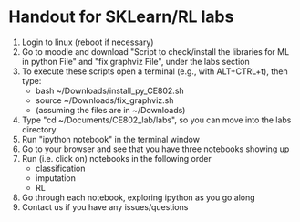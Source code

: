 Handout for SKLearn/RL labs
===
1. Login to linux (reboot if necessary)
1. Go to moodle and download "Script to check/install the libraries for ML in python File" and "fix graphviz File", under the labs section
1. To execute these scripts open a terminal (e.g., with ALT+CTRL+t), then type:
	* bash ~/Downloads/install_py_CE802.sh
	* source ~/Downloads/fix_graphviz.sh
	* (assuming the files are in ~/Downloads)
1. Type "cd ~/Documents/CE802_lab/labs", so you can move into the labs directory
1. Run "ipython notebook" in the terminal window
1. Go to your browser and see that you have three notebooks showing up
1. Run (i.e. click on) notebooks in the following order
	* classification
	* imputation
	* RL
1. Go through each notebook, exploring ipython as you go along
1. Contact us if you have any issues/questions


